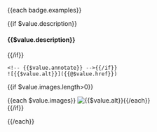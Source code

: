 {{each badge.examples}}

{{if $value.description}}
#### {{$value.description}}
{{/if}}

```markdown{{if $value.annotate}}
<!-- {{$value.annotate}} -->{{/if}}
![{{$value.alt}}]({{@$value.href}})
```
{{if $value.images.length>0}}
<div>{{each $value.images}}
  <img src="{{$value.href}}" alt="{{$value.alt}}" width="{{$value.width}}" height="{{$value.height}}" />{{/each}}
</div>
{{/if}}

{{/each}}
